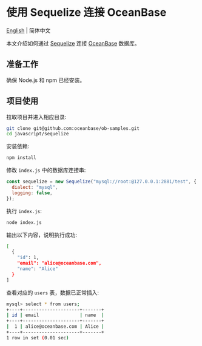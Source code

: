# 使用 Sequelize 连接 OceanBase

[English](README.md) | 简体中文

本文介绍如何通过 [Sequelize](https://sequelize.org) 连接 [OceanBase](https://www.oceanbase.com) 数据库。

## 准备工作

确保 Node.js 和 npm 已经安装。

## 项目使用

拉取项目并进入相应目录:

```bash
git clone git@github.com:oceanbase/ob-samples.git
cd javascript/sequelize
```

安装依赖:

```bash
npm install
```

修改 `index.js` 中的数据库连接串:

```javascript
const sequelize = new Sequelize("mysql://root:@127.0.0.1:2881/test", {
  dialect: "mysql",
  logging: false,
});
```

执行 `index.js`:

```bash
node index.js
```

输出以下内容，说明执行成功:

```bash
[
  {
    "id": 1,
    "email": "alice@oceanbase.com",
    "name": "Alice"
  }
]
```

查看对应的 `users` 表，数据已正常插入:

```bash
mysql> select * from users;
+----+---------------------+-------+
| id | email               | name  |
+----+---------------------+-------+
|  1 | alice@oceanbase.com | Alice |
+----+---------------------+-------+
1 row in set (0.01 sec)
```
